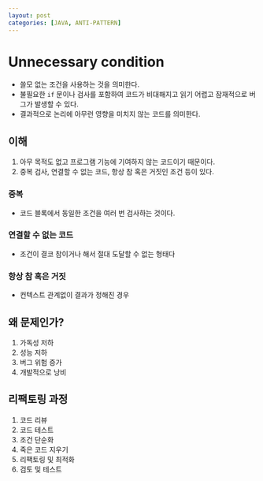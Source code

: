 ```yaml
---
layout: post
categories: [JAVA, ANTI-PATTERN]
---
```


# Unnecessary condition

- 쓸모 없는 조건을 사용하는 것을 의미한다.
- 불필요한 `if` 문이나 검사를 포함하여 코드가 비대해지고 읽기 어렵고 잠재적으로 버그가 발생할 수 있다.
- 결과적으로 논리에 아무런 영향을 미치지 않는 코드를 의미한다.

## 이해
1. 아무 목적도 없고 프로그램 기능에 기여하지 않는 코드이기 때문이다. 
2. 중복 검사, 연결할 수 없는 코드, 항상 참 혹은 거짓인 조건 등이 있다.

### 중복
- 코드 블록에서 동일한 조건을 여러 번 검사하는 것이다.

### 연결할 수 없는 코드
- 조건이 결코 참이거나 해서 절대 도달할 수 없는 형태다

### 항상 참 혹은 거짓
- 컨텍스트 관계없이 결과가 정해진 경우

## 왜 문제인가?
1. 가독성 저하
2. 성능 저하
3. 버그 위험 증가
4. 개발적으로 낭비

## 리팩토링 과정
1. 코드 리뷰
2. 코드 테스트
3. 조건 단순화
4. 죽은 코드 지우기
5. 리팩토링 및 최적화
6. 검토 및 테스트